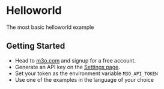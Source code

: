 # Helloworld

The most basic helloworld example

## Getting Started

- Head to [m3o.com](https://m3o.com) and signup for a free account. 
- Generate an API key on the [Settings page](https://m3o.com/settings/keys).
- Set your token as the environment variable `M3O_API_TOKEN`
- Use one of the examples in the language of your choice

